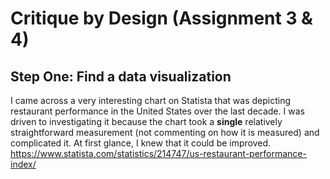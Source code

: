 # Critique by Design (Assignment 3 & 4)

## Step One: Find a data visualization

I came across a very interesting chart on Statista that was depicting restaurant performance in the United States over the last decade.
I was driven to investigating it because the chart took a **single** relatively straightforward measurement (not commenting on how it is measured) and complicated it. 
At first glance, I knew that it could be improved.
https://www.statista.com/statistics/214747/us-restaurant-performance-index/

